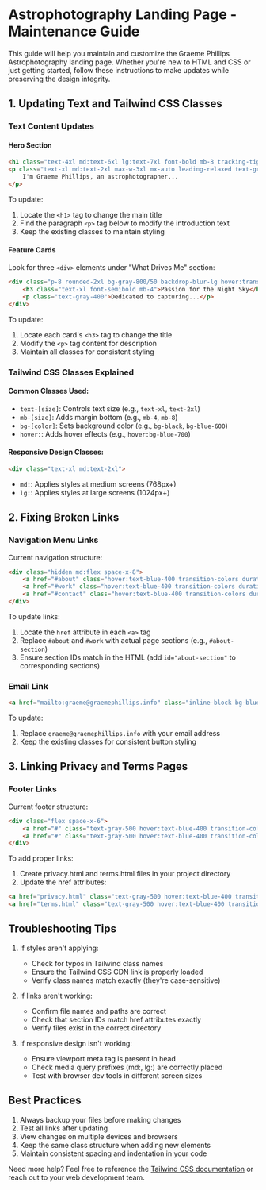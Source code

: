 # Astrophotography Landing Page - Maintenance Guide

This guide will help you maintain and customize the Graeme Phillips Astrophotography landing page. Whether you're new to HTML and CSS or just getting started, follow these instructions to make updates while preserving the design integrity.

## 1. Updating Text and Tailwind CSS Classes

### Text Content Updates

#### Hero Section
```html
<h1 class="text-4xl md:text-6xl lg:text-7xl font-bold mb-8 tracking-tight">Graeme Phillips</h1>
<p class="text-xl md:text-2xl max-w-3xl mx-auto leading-relaxed text-gray-300 mb-12">
    I'm Graeme Phillips, an astrophotographer...
</p>
```
To update:
1. Locate the `<h1>` tag to change the main title
2. Find the paragraph `<p>` tag below to modify the introduction text
3. Keep the existing classes to maintain styling

#### Feature Cards
Look for three `<div>` elements under "What Drives Me" section:
```html
<div class="p-8 rounded-2xl bg-gray-800/50 backdrop-blur-lg hover:transform hover:scale-105 transition-all duration-300">
    <h3 class="text-xl font-semibold mb-4">Passion for the Night Sky</h3>
    <p class="text-gray-400">Dedicated to capturing...</p>
</div>
```
To update:
1. Locate each card's `<h3>` tag to change the title
2. Modify the `<p>` tag content for description
3. Maintain all classes for consistent styling

### Tailwind CSS Classes Explained

#### Common Classes Used:
- `text-[size]`: Controls text size (e.g., `text-xl`, `text-2xl`)
- `mb-[size]`: Adds margin bottom (e.g., `mb-4`, `mb-8`)
- `bg-[color]`: Sets background color (e.g., `bg-black`, `bg-blue-600`)
- `hover:`: Adds hover effects (e.g., `hover:bg-blue-700`)

#### Responsive Design Classes:
```html
<div class="text-xl md:text-2xl">
```
- `md:`: Applies styles at medium screens (768px+)
- `lg:`: Applies styles at large screens (1024px+)

## 2. Fixing Broken Links

### Navigation Menu Links
Current navigation structure:
```html
<div class="hidden md:flex space-x-8">
    <a href="#about" class="hover:text-blue-400 transition-colors duration-300">About</a>
    <a href="#work" class="hover:text-blue-400 transition-colors duration-300">Work</a>
    <a href="#contact" class="hover:text-blue-400 transition-colors duration-300">Contact</a>
</div>
```

To update links:
1. Locate the `href` attribute in each `<a>` tag
2. Replace `#about` and `#work` with actual page sections (e.g., `#about-section`)
3. Ensure section IDs match in the HTML (add `id="about-section"` to corresponding sections)

### Email Link
```html
<a href="mailto:graeme@graemephillips.info" class="inline-block bg-blue-600...">
```
To update:
1. Replace `graeme@graemephillips.info` with your email address
2. Keep the existing classes for consistent button styling

## 3. Linking Privacy and Terms Pages

### Footer Links
Current footer structure:
```html
<div class="flex space-x-6">
    <a href="#" class="text-gray-500 hover:text-blue-400 transition-colors duration-300">Privacy Policy</a>
    <a href="#" class="text-gray-500 hover:text-blue-400 transition-colors duration-300">Terms of Service</a>
</div>
```

To add proper links:
1. Create privacy.html and terms.html files in your project directory
2. Update the href attributes:
```html
<a href="privacy.html" class="text-gray-500 hover:text-blue-400 transition-colors duration-300">Privacy Policy</a>
<a href="terms.html" class="text-gray-500 hover:text-blue-400 transition-colors duration-300">Terms of Service</a>
```

## Troubleshooting Tips

1. If styles aren't applying:
   - Check for typos in Tailwind class names
   - Ensure the Tailwind CSS CDN link is properly loaded
   - Verify class names match exactly (they're case-sensitive)

2. If links aren't working:
   - Confirm file names and paths are correct
   - Check that section IDs match href attributes exactly
   - Verify files exist in the correct directory

3. If responsive design isn't working:
   - Ensure viewport meta tag is present in head
   - Check media query prefixes (md:, lg:) are correctly placed
   - Test with browser dev tools in different screen sizes

## Best Practices

1. Always backup your files before making changes
2. Test all links after updating
3. View changes on multiple devices and browsers
4. Keep the same class structure when adding new elements
5. Maintain consistent spacing and indentation in your code

Need more help? Feel free to reference the [Tailwind CSS documentation](https://tailwindcss.com/docs) or reach out to your web development team.